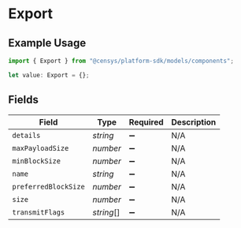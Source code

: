 # Export

## Example Usage

```typescript
import { Export } from "@censys/platform-sdk/models/components";

let value: Export = {};
```

## Fields

| Field                | Type                 | Required             | Description          |
| -------------------- | -------------------- | -------------------- | -------------------- |
| `details`            | *string*             | :heavy_minus_sign:   | N/A                  |
| `maxPayloadSize`     | *number*             | :heavy_minus_sign:   | N/A                  |
| `minBlockSize`       | *number*             | :heavy_minus_sign:   | N/A                  |
| `name`               | *string*             | :heavy_minus_sign:   | N/A                  |
| `preferredBlockSize` | *number*             | :heavy_minus_sign:   | N/A                  |
| `size`               | *number*             | :heavy_minus_sign:   | N/A                  |
| `transmitFlags`      | *string*[]           | :heavy_minus_sign:   | N/A                  |